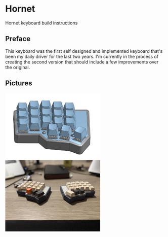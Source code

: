 # Hornet
Hornet keyboard build instructions

## Preface
This keyboard was the first self designed and implemented keyboard that's been my daily driver for the last two years. I'm currently in the process of creating the second version that should include a few improvements over the original. 

## Pictures
<img src="public/1.png" alt="" width="300">
<img src="public/2.jpeg" alt="" width="300">

